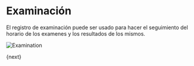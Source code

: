 <!-- add-breadcrumbs -->
# Examinación

El registro de examinación puede ser usado para hacer el seguimiento del horario  de los examenes y los resultados de los mismos.

<img class="screenshot" alt="Examination" src="{{docs_base_url}}/assets/img/education/schedule/examination.png">


{next}
